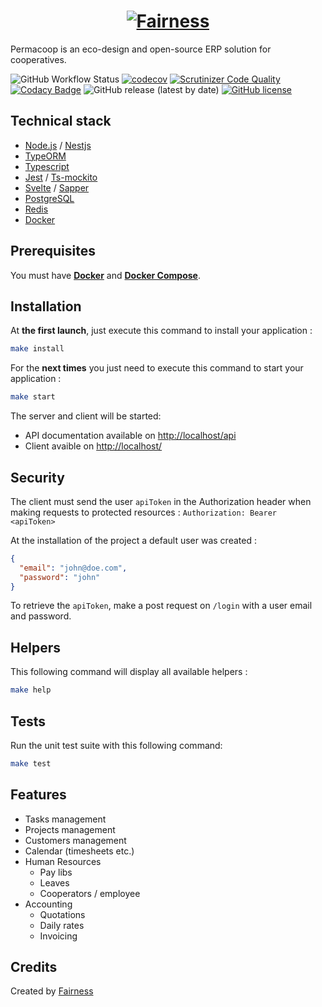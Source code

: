 <h1 align="center"><a href="https://fairness.coop"><img src="https://fairness.coop/image/fairness_logo.svg" alt="Fairness"></a></h1>

Permacoop is an eco-design and open-source ERP solution for cooperatives.

![GitHub Workflow Status](https://img.shields.io/github/workflow/status/fairnesscoop/permacoop/CI)
[![codecov](https://codecov.io/gh/fairnesscoop/permacoop/branch/master/graph/badge.svg)](https://codecov.io/gh/fairnesscoop/permacoop)
[![Scrutinizer Code Quality](https://scrutinizer-ci.com/g/fairnesscoop/permacoop/badges/quality-score.png?b=master)](https://scrutinizer-ci.com/g/fairnesscoop/permacoop/?branch=master)
[![Codacy Badge](https://api.codacy.com/project/badge/Grade/3bf4f001d4904cdb89e71f2793d1c6b7)](https://www.codacy.com/gh/fairnesscoop/permacoop?utm_source=github.com&utm_medium=referral&utm_content=fairnesscoop/permacoop&utm_campaign=Badge_Grade)
![GitHub release (latest by date)](https://img.shields.io/github/v/release/fairnesscoop/permacoop)
[![GitHub license](https://img.shields.io/github/license/fairnesscoop/permacoop.svg)](https://github.com/fairnesscoop/permacoop)

## Technical stack

- [Node.js](https://nodejs.org) / [Nestjs](https://nestjs.com/)
- [TypeORM](https://typeorm.io)
- [Typescript](https://www.typescriptlang.org/)
- [Jest](https://jestjs.io/) / [Ts-mockito](https://github.com/NagRock/ts-mockito)
- [Svelte](https://svelte.dev/) / [Sapper](https://sapper.svelte.dev/)
- [PostgreSQL](https://www.postgresql.org/)
- [Redis](https://redis.io/)
- [Docker](https://www.docker.com/)

## Prerequisites

You must have **[Docker](https://www.docker.com/)** and **[Docker Compose](https://docs.docker.com/compose/)**.

## Installation

At **the first launch**, just execute this command to install your application :

```bash
make install
```

For the **next times** you just need to execute this command to start your application :

```bash
make start

```

The server and client will be started:

- API documentation available on <http://localhost/api>
- Client avaible on <http://localhost/>

## Security

The client must send the user `apiToken` in the Authorization header when making requests to protected resources : `Authorization: Bearer <apiToken>`

At the installation of the project a default user was created :

```json
{
  "email": "john@doe.com",
  "password": "john"
}
```

To retrieve the `apiToken`, make a post request on `/login` with a user email and password.

## Helpers

This following command will display all available helpers :

```bash
make help
```

## Tests

Run the unit test suite with this following command:

```bash
make test
```

## Features

- Tasks management
- Projects management
- Customers management
- Calendar (timesheets etc.)
- Human Resources
  - Pay libs
  - Leaves
  - Cooperators / employee
- Accounting
  - Quotations
  - Daily rates
  - Invoicing

## Credits

Created by [Fairness](https://fairness.coop)
